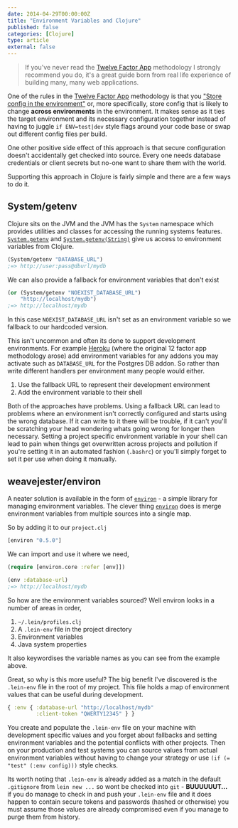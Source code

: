 ```yaml
---
date: 2014-04-29T00:00:00Z
title: "Environment Variables and Clojure"
published: false
categories: [Clojure]
type: article
external: false
---
```


> If you've never read the [Twelve Factor App](http://12factor.net/) methodology I strongly recommend you do, it's a great guide born from real life experience of building many, many web applications.

One of the rules in the [Twelve Factor App](http://12factor.net/) methodology is that you ["Store config in the environment"](http://12factor.net/config) or, more specifically, store config that is likely to change __across environments__ in the environment.  It makes sense as it ties the target environment and its necessary configuration together instead of having to juggle `if ENV=test|dev` style flags around your code base or swap out different config files per build.

One other positive side effect of this approach is that secure configuration doesn't accidentally get checked into source.  Every one needs database credentials or client secrets but no-one want to share them with the world.

Supporting this approach in Clojure is fairly simple and there are a few ways to do it.

## System/getenv

Clojure sits on the JVM and the JVM has the `System` namespace which provides utilities and classes for accessing the running systems features.  [`System.getenv`](http://docs.oracle.com/javase/7/docs/api/java/lang/System.html#getenv()) and [`System.getenv(String)`](http://docs.oracle.com/javase/7/docs/api/java/lang/System.html#getenv(java.lang.String)) give us access to environment variables from Clojure.

```clojure
(System/getenv "DATABASE_URL")
;=> http://user:pass@dburl/mydb
```

We can also provide a fallback for environment variables that don't exist

```clojure
(or (System/getenv "NOEXIST_DATABASE_URL") 
    "http://localhost/mydb")
;=> http://localhost/mydb
```

In this case `NOEXIST_DATABASE_URL` isn't set as an environment variable so we fallback to our hardcoded version.  

This isn't uncommon and often its done to support development environments.  For example [Heroku](http://heroku.com) (where the original 12 factor app methodology arose) add environment variables for any addons you may activate such as `DATABASE_URL` for the Postgres DB addon.  So rather than write different handlers per environment many people would either.

1. Use the fallback URL to represent their development environment
2. Add the environment variable to their shell

Both of the approaches have problems.  Using a fallback URL can lead to problems where an environment isn't correctly configured and starts using the wrong database.  If it can write to it there will be trouble, if it can't you'll be scratching your head wondering whats going wrong for longer then necessary.  Setting a project specific environment variable in your shell can lead to pain when things get overwritten across projects and pollution if you're setting it in an automated fashion (`.bashrc`) or you'll simply forget to set it per use when doing it manually.

## weavejester/environ

A neater solution is available in the form of [`environ`](https://github.com/weavejester/environ) - a simple library for managing environment variables.  The clever thing [`environ`](https://github.com/weavejester/environ) does is merge environment variables from multiple sources into a single map.

So by adding it to our `project.clj`

```clojure
[environ "0.5.0"]
```

We can import and use it where we need,

```clojure
(require [environ.core :refer [env]])

(env :database-url)
;=> http://localhost/mydb
```

So how are the environment variables sourced?  Well environ looks in a number of areas in order,

1. `~/.lein/profiles.clj`
2. A `.lein-env` file in the project directory
3. Environment variables
4. Java system properties

It also keywordises the variable names as you can see from the example above.

Great, so why is this more useful?  The big benefit I've discovered is the `.lein-env` file in the root of my project.  This file holds a map of environment values that can be useful during development.

```clojure
{ :env { :database-url "http://localhost/mydb" 
         :client-token "QWERTY12345" } }
```

You create and populate the `.lein-env` file on your machine with development specific values and you forget about fallbacks and setting environment variables and the potential conflicts with other projects.  Then on your production and test systems you can source values from actual environment variables without having to change your strategy or use `(if (= "test" (:env config)))` style checks.

Its worth noting that `.lein-env` is already added as a match in the default `.gitignore` from `lein new ...` so wont be checked into `git` - __BUUUUUUT...__ if you do manage to check in and push your `.lein-env` file and it does happen to contain secure tokens and passwords (hashed or otherwise) you must assume those values are already compromised even if you manage to purge them from history.
